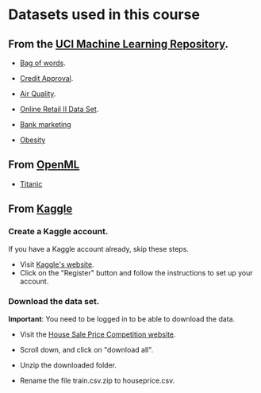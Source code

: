 # Datasets used in this course

## From the [UCI Machine Learning Repository](http://archive.ics.uci.edu/ml).

- [Bag of words](https://archive.ics.uci.edu/dataset/164/bag+of+words).

- [Credit Approval](http://archive.ics.uci.edu/dataset/27/credit+approval).

- [Air Quality](http://archive.ics.uci.edu/dataset/360/air+quality).

- [Online Retail II Data Set](http://archive.ics.uci.edu/dataset/502/online+retail+ii).

- [Bank marketing](https://archive.ics.uci.edu/dataset/222/bank+marketing)

- [Obesity](http://archive.ics.uci.edu/dataset/544/estimation+of+obesity+levels+based+on+eating+habits+and+physical+condition)


## From [OpenML](https://www.openml.org/)

- [Titanic](https://www.openml.org/search?type=data&status=active&id=40945)


## From [Kaggle](https://www.kaggle.com/)


### Create a Kaggle account.

If you have a Kaggle account already, skip these steps.

- Visit [Kaggle's website]((https://www.kaggle.com/)).
- Click on the "Register" button and follow the instructions to set up your account.

### Download the data set.

**Important**: You need to be logged in to be able to download the data.

- Visit the [House Sale Price Competition website](https://www.kaggle.com/c/house-prices-advanced-regression-techniques/data).

- Scroll down, and click on "download all".

- Unzip the downloaded folder.

- Rename the file train.csv.zip to houseprice.csv.